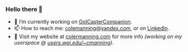 ### Hello there 👋


- 🔭 I’m currently working on [GoICasterCompanion](https://github.com/RVRX/GoICasterCompanion/).
- 📫 How to reach me: colemanning@yandex.com, or on [LinkedIn](https://www.linkedin.com/in/colemanning/).
- 👤 Visit my website at [colermanning.com](https://colermanning.com/) for more info *(working on my userspace @ [users.wpi.edu/~cmanning](https://users.wpi.edu/~cmanning/))*.
